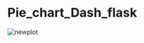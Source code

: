 # Pie_chart_Dash_flask
![newplot](https://github.com/SP19-BCS-042/Pie_chart_Dash_flask/assets/76571151/6036f7fe-b52f-4632-a7b9-28ba2f97601e)
